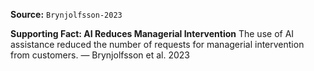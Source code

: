 **Source:** `Brynjolfsson-2023`

**Supporting Fact: AI Reduces Managerial Intervention**
The use of AI assistance reduced the number of requests for managerial intervention from customers. — Brynjolfsson et al. 2023
